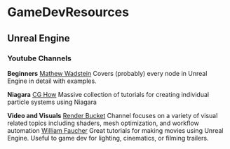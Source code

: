 # GameDevResources

## Unreal Engine
### Youtube Channels

**Beginners**
[Mathew Wadstein](https://www.youtube.com/@MathewWadsteinTutorials/videos) Covers (probably) every node in Unreal Engine in detail with examples.

**Niagara**
[CG How](https://www.youtube.com/@cghow/videos)  Massive collection of tutorials for creating individual particle systems using Niagara

**Video and Visuals**
[Render Bucket](https://www.youtube.com/@renderbucket/videos) Channel focuses on a variety of visual related topics including shaders, mesh optimization, and workflow automation
[William Faucher](https://www.youtube.com/@WilliamFaucher/videos) Great tutorials for making movies using Unreal Engine.  Useful to game dev for lighting, cinematics, or filming trailers.
